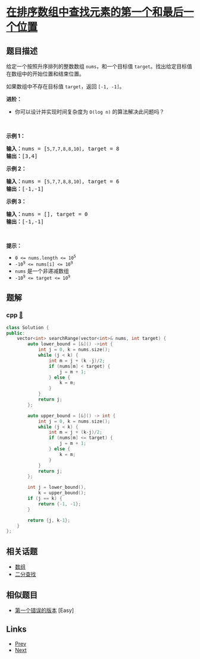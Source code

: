 
# [在排序数组中查找元素的第一个和最后一个位置](https://leetcode-cn.com/problems/find-first-and-last-position-of-element-in-sorted-array)

## 题目描述

<p>给定一个按照升序排列的整数数组 <code>nums</code>，和一个目标值 <code>target</code>。找出给定目标值在数组中的开始位置和结束位置。</p>

<p>如果数组中不存在目标值 <code>target</code>，返回 <code>[-1, -1]</code>。</p>

<p><strong>进阶：</strong></p>

<ul>
	<li>你可以设计并实现时间复杂度为 <code>O(log n)</code> 的算法解决此问题吗？</li>
</ul>

<p> </p>

<p><strong>示例 1：</strong></p>

<pre>
<strong>输入：</strong>nums = [<code>5,7,7,8,8,10]</code>, target = 8
<strong>输出：</strong>[3,4]</pre>

<p><strong>示例 2：</strong></p>

<pre>
<strong>输入：</strong>nums = [<code>5,7,7,8,8,10]</code>, target = 6
<strong>输出：</strong>[-1,-1]</pre>

<p><strong>示例 3：</strong></p>

<pre>
<strong>输入：</strong>nums = [], target = 0
<strong>输出：</strong>[-1,-1]</pre>

<p> </p>

<p><strong>提示：</strong></p>

<ul>
	<li><code>0 <= nums.length <= 10<sup>5</sup></code></li>
	<li><code>-10<sup>9</sup> <= nums[i] <= 10<sup>9</sup></code></li>
	<li><code>nums</code> 是一个非递减数组</li>
	<li><code>-10<sup>9</sup> <= target <= 10<sup>9</sup></code></li>
</ul>


## 题解

### cpp [🔗](find-first-and-last-position-of-element-in-sorted-array.cpp) 
```cpp
class Solution {
public:
    vector<int> searchRange(vector<int>& nums, int target) {
        auto lower_bound = [&]() ->int {
            int j = 0, k = nums.size();
            while (j < k) {
                int m = j + (k -j)/2;
                if (nums[m] < target) {
                    j = m + 1;
                } else {
                    k = m;
                }
            }
            return j;
        };

        auto upper_bound = [&]() -> int {
            int j = 0, k = nums.size();
            while (j < k) {
                int m = j + (k-j)/2;
                if (nums[m] <= target) {
                    j = m + 1;
                } else {
                    k = m;
                }
            }
            return j;
        };

        int j = lower_bound(), 
            k = upper_bound();
        if (j == k) {
            return {-1, -1};
        }

        return {j, k-1};
    }
};
```


## 相关话题

- [数组](https://leetcode-cn.com/tag/array) 
- [二分查找](https://leetcode-cn.com/tag/binary-search) 


## 相似题目

- [第一个错误的版本](../first-bad-version/README.md)  [Easy] 


## Links

- [Prev](../search-in-rotated-sorted-array/README.md) 
- [Next](../search-insert-position/README.md) 

